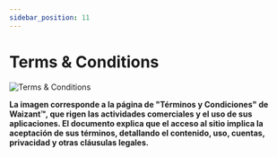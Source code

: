 ```yaml
---
sidebar_position: 11
---
```


# Terms & Conditions

![Terms & Conditions](/img/store-usuario/21.png )

**La imagen corresponde a la página de "Términos y Condiciones" de Waizant™, que rigen las actividades comerciales y el uso de sus aplicaciones. El documento explica que el acceso al sitio implica la aceptación de sus términos, detallando el contenido, uso, cuentas, privacidad y otras cláusulas legales.**

